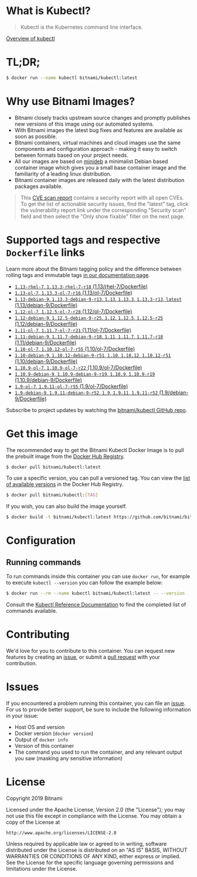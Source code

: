 
# What is Kubectl?

> Kubectl is the Kubernetes command line interface.

[Overview of kubectl](https://kubernetes.io/docs/reference/kubectl/overview/)

# TL;DR;

```bash
$ docker run --name kubectl bitnami/kubectl:latest
```

# Why use Bitnami Images?

* Bitnami closely tracks upstream source changes and promptly publishes new versions of this image using our automated systems.
* With Bitnami images the latest bug fixes and features are available as soon as possible.
* Bitnami containers, virtual machines and cloud images use the same components and configuration approach - making it easy to switch between formats based on your project needs.
* All our images are based on [minideb](https://github.com/bitnami/minideb) a minimalist Debian based container image which gives you a small base container image and the familiarity of a leading linux distribution.
* Bitnami container images are released daily with the latest distribution packages available.


> This [CVE scan report](https://quay.io/repository/bitnami/kubectl?tab=tags) contains a security report with all open CVEs. To get the list of actionable security issues, find the "latest" tag, click the vulnerability report link under the corresponding "Security scan" field and then select the "Only show fixable" filter on the next page.

# Supported tags and respective `Dockerfile` links

Learn more about the Bitnami tagging policy and the difference between rolling tags and immutable tags [in our documentation page](https://docs.bitnami.com/containers/how-to/understand-rolling-tags-containers/).


* [`1.13-rhel-7`, `1.13.3-rhel-7-r18` (1.13/rhel-7/Dockerfile)](https://github.com/bitnami/bitnami-docker-kubectl/blob/1.13.3-rhel-7-r18/1.13/rhel-7/Dockerfile)
* [`1.13-ol-7`, `1.13.3-ol-7-r16` (1.13/ol-7/Dockerfile)](https://github.com/bitnami/bitnami-docker-kubectl/blob/1.13.3-ol-7-r16/1.13/ol-7/Dockerfile)
* [`1.13-debian-9`, `1.13.3-debian-9-r13`, `1.13`, `1.13.3`, `1.13.3-r13`, `latest` (1.13/debian-9/Dockerfile)](https://github.com/bitnami/bitnami-docker-kubectl/blob/1.13.3-debian-9-r13/1.13/debian-9/Dockerfile)
* [`1.12-ol-7`, `1.12.5-ol-7-r28` (1.12/ol-7/Dockerfile)](https://github.com/bitnami/bitnami-docker-kubectl/blob/1.12.5-ol-7-r28/1.12/ol-7/Dockerfile)
* [`1.12-debian-9`, `1.12.5-debian-9-r25`, `1.12`, `1.12.5`, `1.12.5-r25` (1.12/debian-9/Dockerfile)](https://github.com/bitnami/bitnami-docker-kubectl/blob/1.12.5-debian-9-r25/1.12/debian-9/Dockerfile)
* [`1.11-ol-7`, `1.11.7-ol-7-r21` (1.11/ol-7/Dockerfile)](https://github.com/bitnami/bitnami-docker-kubectl/blob/1.11.7-ol-7-r21/1.11/ol-7/Dockerfile)
* [`1.11-debian-9`, `1.11.7-debian-9-r18`, `1.11`, `1.11.7`, `1.11.7-r18` (1.11/debian-9/Dockerfile)](https://github.com/bitnami/bitnami-docker-kubectl/blob/1.11.7-debian-9-r18/1.11/debian-9/Dockerfile)
* [`1.10-ol-7`, `1.10.12-ol-7-r55` (1.10/ol-7/Dockerfile)](https://github.com/bitnami/bitnami-docker-kubectl/blob/1.10.12-ol-7-r55/1.10/ol-7/Dockerfile)
* [`1.10-debian-9`, `1.10.12-debian-9-r51`, `1.10`, `1.10.12`, `1.10.12-r51` (1.10/debian-9/Dockerfile)](https://github.com/bitnami/bitnami-docker-kubectl/blob/1.10.12-debian-9-r51/1.10/debian-9/Dockerfile)
* [`1.10.9-ol-7`, `1.10.9-ol-7-r22` (1.10.9/ol-7/Dockerfile)](https://github.com/bitnami/bitnami-docker-kubectl/blob/1.10.9-ol-7-r22/1.10.9/ol-7/Dockerfile)
* [`1.10.9-debian-9`, `1.10.9-debian-9-r19`, `1.10.9`, `1.10.9-r19` (1.10.9/debian-9/Dockerfile)](https://github.com/bitnami/bitnami-docker-kubectl/blob/1.10.9-debian-9-r19/1.10.9/debian-9/Dockerfile)
* [`1.9-ol-7`, `1.9.11-ol-7-r55` (1.9/ol-7/Dockerfile)](https://github.com/bitnami/bitnami-docker-kubectl/blob/1.9.11-ol-7-r55/1.9/ol-7/Dockerfile)
* [`1.9-debian-9`, `1.9.11-debian-9-r52`, `1.9`, `1.9.11`, `1.9.11-r52` (1.9/debian-9/Dockerfile)](https://github.com/bitnami/bitnami-docker-kubectl/blob/1.9.11-debian-9-r52/1.9/debian-9/Dockerfile)

Subscribe to project updates by watching the [bitnami/kubectl GitHub repo](https://github.com/bitnami/bitnami-docker-kubectl).

# Get this image

The recommended way to get the Bitnami Kubectl Docker Image is to pull the prebuilt image from the [Docker Hub Registry](https://hub.docker.com/r/bitnami/kubectl).

```bash
$ docker pull bitnami/kubectl:latest
```

To use a specific version, you can pull a versioned tag. You can view the [list of available versions](https://hub.docker.com/r/bitnami/kubectl/tags/) in the Docker Hub Registry.

```bash
$ docker pull bitnami/kubectl:[TAG]
```

If you wish, you can also build the image yourself.

```bash
$ docker build -t bitnami/kubectl:latest https://github.com/bitnami/bitnami-docker-kubectl.git
```

# Configuration

## Running commands

To run commands inside this container you can use `docker run`, for example to execute `kubectl --version` you can follow the example below:

```bash
$ docker run --rm --name kubectl bitnami/kubectl:latest -- --version
```

Consult the [Kubectl Reference Documentation](https://kubernetes.io/docs/reference/generated/kubectl/kubectl-commands) to find the completed list of commands available.

# Contributing

We'd love for you to contribute to this container. You can request new features by creating an [issue](https://github.com/bitnami/bitnami-docker-kubectl/issues), or submit a [pull request](https://github.com/bitnami/bitnami-docker-kubectl/pulls) with your contribution.

# Issues

If you encountered a problem running this container, you can file an [issue](https://github.com/bitnami/bitnami-docker-kubectl/issues). For us to provide better support, be sure to include the following information in your issue:

- Host OS and version
- Docker version (`docker version`)
- Output of `docker info`
- Version of this container
- The command you used to run the container, and any relevant output you saw (masking any sensitive information)

# License

Copyright 2019 Bitnami

Licensed under the Apache License, Version 2.0 (the "License");
you may not use this file except in compliance with the License.
You may obtain a copy of the License at

    http://www.apache.org/licenses/LICENSE-2.0

Unless required by applicable law or agreed to in writing, software
distributed under the License is distributed on an "AS IS" BASIS,
WITHOUT WARRANTIES OR CONDITIONS OF ANY KIND, either express or implied.
See the License for the specific language governing permissions and
limitations under the License.
